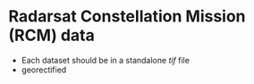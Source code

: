 # Radarsat Constellation Mission (RCM) data
- Each dataset should be in a standalone *tif* file
- georectified
